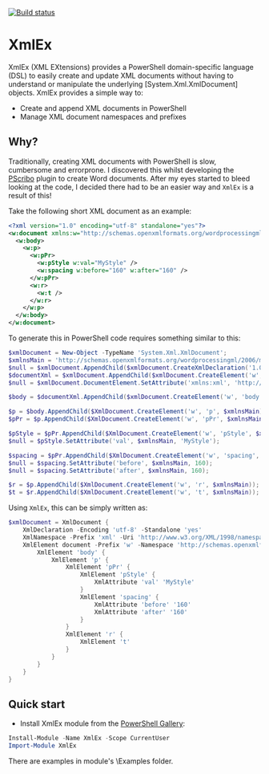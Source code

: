 [![Build status](https://ci.appveyor.com/api/projects/status/od9qahrj937bs1hy?svg=true)](https://ci.appveyor.com/project/iainbrighton/xmlex)

# XmlEx

XmlEx (XML EXtensions) provides a PowerShell domain-specific language (DSL) to easily create and update XML documents without having to understand or manipulate the underlying [System.Xml.XmlDocument] objects. XmlEx provides a simple way to:

* Create and append XML documents in PowerShell
* Manage XML document namespaces and prefixes

## Why?

Traditionally, creating XML documents with PowerShell is slow, cumbersome and errorprone. I discovered this whilst developing the [PScribo](http://github.com/iainbrighton/PScribo) plugin to create Word documents.
After my eyes started to bleed looking at the code, I decided there had to be an easier way and `XmlEx` is a result of this!

Take the following short XML document as an example:
```XML
<?xml version="1.0" encoding="utf-8" standalone="yes"?>
<w:document xmlns:w="http://schemas.openxmlformats.org/wordprocessingml/2006/main" xmlns:xml="http://www.w3.org/XML/1998/namespace">
  <w:body>
    <w:p>
      <w:pPr>
        <w:pStyle w:val="MyStyle" />
        <w:spacing w:before="160" w:after="160" />
      </w:pPr>
      <w:r>
        <w:t />
      </w:r>
    </w:p>
  </w:body>
</w:document>
```
To generate this in PowerShell code requires something similar to this:

```powershell
$xmlDocument = New-Object -TypeName 'System.Xml.XmlDocument';
$xmlnsMain = 'http://schemas.openxmlformats.org/wordprocessingml/2006/main';
$null = $xmlDocument.AppendChild($xmlDocument.CreateXmlDeclaration('1.0', 'utf-8', 'yes'));
$documentXml = $xmlDocument.AppendChild($xmlDocument.CreateElement('w', 'document', $xmlnsMain));
$null = $xmlDocument.DocumentElement.SetAttribute('xmlns:xml', 'http://www.w3.org/XML/1998/namespace');

$body = $documentXml.AppendChild($xmlDocument.CreateElement('w', 'body', $xmlnsMain));

$p = $body.AppendChild($XmlDocument.CreateElement('w', 'p', $xmlnsMain));
$pPr = $p.AppendChild($XmlDocument.CreateElement('w', 'pPr', $xmlnsMain));

$pStyle = $pPr.AppendChild($XmlDocument.CreateElement('w', 'pStyle', $xmlnsMain));
$null = $pStyle.SetAttribute('val', $xmlnsMain, 'MyStyle');

$spacing = $pPr.AppendChild($XmlDocument.CreateElement('w', 'spacing', $xmlnsMain));
$null = $spacing.SetAttribute('before', $xmlnsMain, 160);
$null = $spacing.SetAttribute('after', $xmlnsMain, 160);

$r = $p.AppendChild($XmlDocument.CreateElement('w', 'r', $xmlnsMain));
$t = $r.AppendChild($XmlDocument.CreateElement('w', 't', $xmlnsMain));
```
Using `XmlEx`, this can be simply written as:

```powershell
$xmlDocument = XmlDocument {
    XmlDeclaration -Encoding 'utf-8' -Standalone 'yes'
    XmlNamespace -Prefix 'xml' -Uri 'http://www.w3.org/XML/1998/namespace'
    XmlElement document -Prefix 'w' -Namespace 'http://schemas.openxmlformats.org/wordprocessingml/2006/main' {
        XmlElement 'body' {
            XmlElement 'p' {
                XmlElement 'pPr' {
                    XmlElement 'pStyle' {
                        XmlAttribute 'val' 'MyStyle'
                    }
                    XmlElement 'spacing' {
                        XmlAttribute 'before' '160'
                        XmlAttribute 'after' '160'
                    }
                }
                XmlElement 'r' {
                    XmlElement 't'
                }
            }
        }
    }
}
```

## Quick start

* Install XmlEx module from the [PowerShell Gallery](https://powershellgallery.com):

```powershell
Install-Module -Name XmlEx -Scope CurrentUser
Import-Module XmlEx
```

There are examples in module's \Examples folder.
